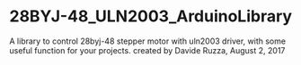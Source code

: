 # 28BYJ-48_ULN2003_ArduinoLibrary
A library to control 28byj-48 stepper motor with uln2003 driver, with some useful function for your projects.
created by Davide Ruzza, August 2, 2017 
